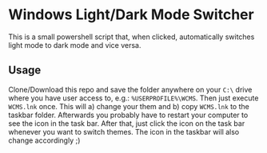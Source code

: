 # Windows Light/Dark Mode Switcher

This is a small powershell script that, when clicked, automatically switches light mode to dark mode and vice versa. 

## Usage

Clone/Download this repo and save the folder anywhere on your `C:\` drive where you have user access to, e.g.: `%USERPROFILE%\WCMS`. Then just execute `WCMS.lnk` once. This will a) change your them and b) copy `WCMS.lnk` to the taskbar folder. Afterwards you probably have to restart your computer to see the icon in the task bar. After that, just click the icon on the task bar whenever you want to switch themes. The icon in the taskbar will also change accordingly ;)
